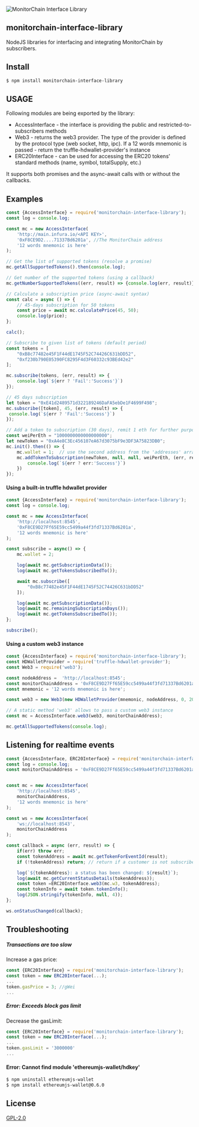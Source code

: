 ![MonitorChain Interface Library](https://monitorchain.com/wp-content/uploads/2018/08/Logo-MonitorChain-BlueS.png)

## monitorchain-interface-library
NodeJS libraries for interfacing and integrating MonitorChain by subscribers.

## Install
```bash
$ npm install monitorchain-interface-library
```

## USAGE
Following modules are being exported by the library:

- AccessInterface - the interface is providing the public and restricted-to-subscribers methods
- Web3 - returns the web3 provider. The type of the provider is defined by the protocol type (web socket,  http, ipc). If a 12 words mnemonic is passed - return the truffle-hdwallet-provider's instance
- ERC20Interface - can be used for accessing the ERC20 tokens' standard methods (name, symbol, totalSupply, etc.)

It supports both promises and the async-await calls with or without the callbacks.

## Examples
```javascript
const {AccessInterface} = require('monitorchain-interface-library');
const log = console.log;

const mc = new AccessInterface(
    'http://main.infura.io/<API KEY>',
    '0xF8CE9D2....71337Bd6201a', //The MonitorChain address
    '12 words mnemonic is here'
);

// Get the list of supported tokens (resolve a promise)
mc.getAllSupportedTokens().then(console.log);

// Get number of the supported tokens (using a callback)
mc.getNumberSupportedTokens((err, result) => {console.log(err, result)})

// Calculate a subscription price (async-await syntax)
const calc = async () => {
    // 45-days subscription for 50 tokens
    const price = await mc.calculatePrice(45, 50);
    console.log(price);
};

calc();

// Subscribe to given list of tokens (default period)
const tokens = [
    "0xB8c77482e45F1F44dE1745F52C74426C631bDD52",
    "0xf230b790E05390FC8295F4d3F60332c93BEd42e2"
];

mc.subscribe(tokens, (err, result) => {
    console.log(`${err ? 'Fail':'Success'}`)
});

// 45 days subscription
let token = "0xE41d2489571d322189246DaFA5ebDe1F4699F498";
mc.subscribe([token], 45, (err, result) => {
 console.log(`${err ? 'Fail':'Success'}`)
});

// Add a token to subscription (30 days), remit 1 eth for further purposes
const weiPerEth = "1000000000000000000";
let newToken = "0xA4e8C3Ec456107eA67d3075bF9e3DF3A75823DB0";
mc.init().then(() => {
    mc.wallet = 1;  // use the second address from the 'addresses' array generated by the truffle hdwallet provider
    mc.addTokenToSubscription(newToken, null, null, weiPerEth, (err, result) => {
        console.log(`${err ? err:'Success'}`)
    })
});
```

#### Using a built-in truffle hdwallet provider
```javascript
const {AccessInterface} = require('monitorchain-interface-library');
const log = console.log;

const mc = new AccessInterface(
    'http://localhost:8545',
    '0xF8CE9D27Ff65E59cc5499a44f3fd71337Bd6201a',
    '12 words mnemonic is here'
);

const subscribe = async() => {
    mc.wallet = 2;

    log(await mc.getSubscriptionData());
    log(await mc.getTokensSubscribedTo());

    await mc.subscribe([
        "0xB8c77482e45F1F44dE1745F52C74426C631bDD52"
    ]);

    log(await mc.getSubscriptionData());
    log(await mc.remainingSubscriptionDays());
    log(await mc.getTokensSubscribedTo());
};

subscribe();
```


#### Using a custom web3 instance

```javascript
const {AccessInterface} = require('monitorchain-interface-library');
const HDWalletProvider = require('truffle-hdwallet-provider');
const Web3 = require('web3');

const nodeAddress =  'http://localhost:8545';
const monitorChainAddress = '0xF8CE9D27Ff65E59cc5499a44f3fd71337Bd6201a';
const mnemonic = '12 words mnemonic is here';

const web3 = new Web3(new HDWalletProvider(mnemonic, nodeAddress, 0, 20));

// A static method 'web3' allows to pass a custom web3 instance
const mc = AccessInterface.web3(web3, monitorChainAddress);

mc.getAllSupportedTokens(console.log);
```

## Listening for realtime events
```javascript
const {AccessInterface, ERC20Interface} = require('monitorchain-interface-library');
const log = console.log;
const monitorChainAddress = '0xF8CE9D27Ff65E59cc5499a44f3fd71337Bd6201a';


const mc = new AccessInterface(
    'http://localhost:8545',
    monitorChainAddress,
    '12 words mnemonic is here'
);

const ws = new AccessInterface(
    'ws://localhost:8543',
    monitorChainAddress
);

const callback = async (err, result) => {
    if(err) throw err;
    const tokenAddress = await mc.getTokenForEventId(result);
    if (!tokenAddress) return; // return if a customer is not subscribed to token

    log(`${tokenAddress}: a status has been changed: ${result}`);
    log(await mc.getCurrentStatusDetails(tokenAddress));
    const token =ERC20Interface.web3(mc.w3, tokenAddress);
    const tokenInfo = await token.tokenInfo();
    log(JSON.stringify(tokenInfo, null, 4));
};

ws.onStatusChanged(callback);
```
## Troubleshooting
##### Transactions are too slow
Increase a gas price:
```javascript
const {ERC20Interface} = require('monitorchain-interface-library');
const token = new ERC20Interface(...);
...
token.gasPrice = 3; //gWei
...

```
##### Error: Exceeds block gas limit
Decrease the gasLimit:
```javascript
const {ERC20Interface} = require('monitorchain-interface-library');
const token = new ERC20Interface(...);
...
token.gasLimit = '3000000'
...

```

#### Error: Cannot find module 'ethereumjs-wallet/hdkey'
```bash
$ npm uninstall ethereumjs-wallet
$ npm install ethereumjs-wallet@0.6.0
```

## License

[GPL-2.0](https://opensource.org/licenses/GPL-2.0 "GNU General Public License version 2")
